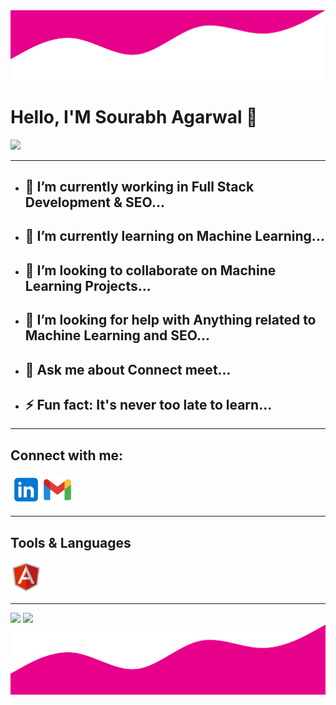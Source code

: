 <html>
<head>
</head>
<body>
<img src="wave_up.svg"/>
<h1>Hello, I'M Sourabh Agarwal 👋</h1>
<img src="https://komarev.com/ghpvc/?username=sourabhagarwal07&color=dc143c"  height="20px"/>
<hr>
<p>
<ul>
<li><h2>🔭 I’m currently working in Full Stack Development & SEO... </h2></li>
<li><h2>🌱 I’m currently learning on Machine Learning... </h2></li>
<li><h2>👯 I’m looking to collaborate on Machine Learning Projects... </h2></li>
<li><h2>🤔 I’m looking for help with Anything related to Machine Learning and SEO... </h2></li>
<li><h2>💬 Ask me about Connect meet... </h2></li>
<li><h2>⚡ Fun fact: It's never too late to learn... </h2></li>
</ul>
</p>
<hr>
<p><h2>Connect with me:</h2></p>
<a href="https://www.linkedin.com/in/sourabh-agarwal-261b57111/"><img src="linkedin.svg" height="50px" width="50px"/></a><nbsp;><a href="mailto:sourabh.max01@gmail.com"><img src="gmail.svg" height="50px" width="50px"/></a>
<hr>
<p><h2>Tools & Languages</h2></p>
<img src="angular.svg" height="50px" width="50px"/>
<hr>
<div>
<img src="https://github-readme-stats.vercel.app/api?username=sourabhagarwal07&show_icons=true&theme=radical"/>
<img src="https://github-readme-stats.vercel.app/api/top-langs/?username=sourabhagarwal07&langs_count=8&show_icons=true&theme=radical&layout=compact"/>
</div>
<img src="wave_down.svg"/>
</body>
</html>
